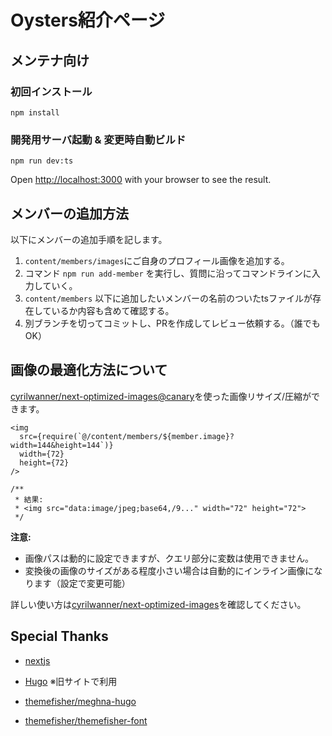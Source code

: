 Oysters紹介ページ
====

メンテナ向け
----

### 初回インストール

```
npm install 
```

### 開発用サーバ起動 & 変更時自動ビルド

```
npm run dev:ts
```

Open [http://localhost:3000](http://localhost:3000) with your browser to see the result.

## メンバーの追加方法

以下にメンバーの追加手順を記します。

1. `content/members/images`にご自身のプロフィール画像を追加する。
2. コマンド `npm run add-member` を実行し、質問に沿ってコマンドラインに入力していく。
3. `content/members` 以下に追加したいメンバーの名前のついたtsファイルが存在しているか内容も含めて確認する。
4. 別ブランチを切ってコミットし、PRを作成してレビュー依頼する。（誰でもOK）

## 画像の最適化方法について

[cyrilwanner/next-optimized-images@canary](https://github.com/cyrilwanner/next-optimized-images)を使った画像リサイズ/圧縮ができます。

```tsx
<img
  src={require(`@/content/members/${member.image}?width=144&height=144`)}
  width={72}
  height={72}
/>

/**
 * 結果:
 * <img src="data:image/jpeg;base64,/9..." width="72" height="72">
 */
```

**注意:**

- 画像パスは動的に設定できますが、クエリ部分に変数は使用できません。
- 変換後の画像のサイズがある程度小さい場合は自動的にインライン画像になります（設定で変更可能）

詳しい使い方は[cyrilwanner/next-optimized-images](https://github.com/cyrilwanner/next-optimized-images)を確認してください。

Special Thanks
----

- [nextjs](https://nextjs.org/)

- [Hugo](https://gohugo.io/) ※旧サイトで利用
- [themefisher/meghna-hugo](https://github.com/themefisher/meghna-hugo)
- [themefisher/themefisher-font](https://github.com/themefisher/themefisher-font)
